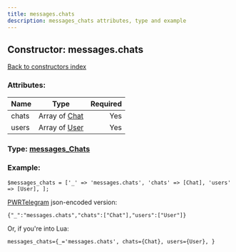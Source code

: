 ```yaml
---
title: messages.chats
description: messages_chats attributes, type and example
---
```

## Constructor: messages.chats  
[Back to constructors index](index.md)



### Attributes:

| Name     |    Type       | Required |
|----------|:-------------:|---------:|
|chats|Array of [Chat](../types/Chat.md) | Yes|
|users|Array of [User](../types/User.md) | Yes|



### Type: [messages\_Chats](../types/messages_Chats.md)


### Example:

```
$messages_chats = ['_' => 'messages.chats', 'chats' => [Chat], 'users' => [User], ];
```  

[PWRTelegram](https://pwrtelegram.xyz) json-encoded version:

```
{"_":"messages.chats","chats":["Chat"],"users":["User"]}
```


Or, if you're into Lua:  


```
messages_chats={_='messages.chats', chats={Chat}, users={User}, }

```


